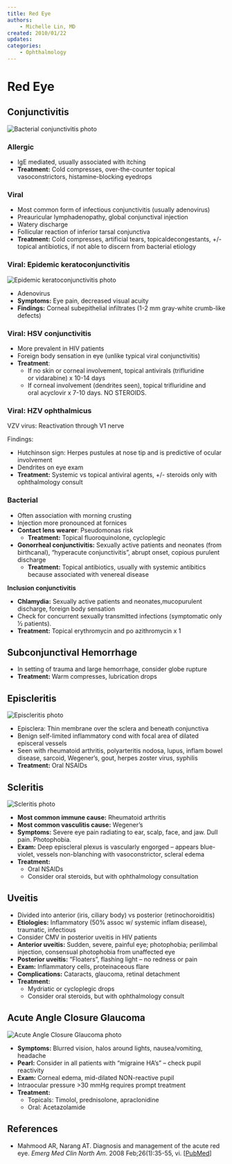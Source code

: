 ```yaml
---
title: Red Eye
authors:
    - Michelle Lin, MD
created: 2010/01/22
updates:
categories:
    - Ophthalmology
---
```


# Red Eye

## Conjunctivitis

![Bacterial conjunctivitis photo](image-1.png)

### Allergic

- IgE mediated, usually associated with itching
- **Treatment:** Cold compresses, over-the-counter topical vasoconstrictors, histamine-blocking eyedrops

### Viral

- Most common form of infectious conjunctivitis (usually adenovirus)
- Preauricular lymphadenopathy, global conjunctival injection
- Watery discharge
- Follicular reaction of inferior tarsal conjunctiva
- **Treatment:** Cold compresses, artificial tears, topicaldecongestants, +/- topical antibiotics, if not able to discern from bacterial etiology

### Viral: Epidemic keratoconjunctivitis

![Epidemic keratoconjunctivitis photo](image-2.png)

- Adenovirus
- **Symptoms:** Eye pain, decreased visual acuity
- **Findings:** Corneal subepithelial infiltrates (1-2 mm gray-white crumb-like defects)

### Viral: HSV conjunctivitis

- More prevalent in HIV patients
- Foreign body sensation in eye (unlike typical viral conjunctivitis)
- **Treatment**:
  - If no skin or corneal involvement, topical antivirals (<span class="drug">trifluridine</span> or <span class="drug">vidarabine</span>) x 10-14 days
  - If corneal involvement (dendrites seen), topical <span class="drug">trifluridine</span> and oral <span class="drug">acyclovir</span> x 7-10 days. NO STEROIDS. 

### Viral: HZV ophthalmicus

VZV virus: Reactivation through V1 nerve 

Findings:

- Hutchinson sign: Herpes pustules at nose tip and is predictive of ocular involvement 
- Dendrites on eye exam
- **Treatment:** Systemic vs topical antiviral agents, +/- steroids only with ophthalmology consult

### Bacterial 

- Often association with morning crusting 
- Injection more pronounced at fornices
- **Contact lens wearer**: Pseudomonas risk
  - **Treatment:** Topical fluoroquinolone, cycloplegic
- **Gonorrheal conjunctivitis:** Sexually active patients and neonates (from birthcanal), “hyperacute conjunctivitis”, abrupt onset, copious purulent discharge
  - **Treatment:** Topical antibiotics, usually with systemic antibitics because associated with venereal disease

**Inclusion conjunctivitis**

- **Chlamydia:** Sexually active patients and neonates,mucopurulent discharge, foreign body sensation
- Check for concurrent sexually transmitted infections (symptomatic only 1⁄2 patients).
- **Treatment:** Topical <span class="drug">erythromycin</span> and po <span class="drug">azithromycin</span> x 1 

## Subconjunctival Hemorrhage

- In setting of trauma and large hemorrhage, consider globe rupture
- **Treatment:** Warm compresses, lubrication drops 

## Episcleritis

![Episcleritis photo](image-3.png)

- Episclera: Thin membrane over the sclera and beneath conjunctiva
- Benign self-limited inflammatory cond with focal area of dilated episceral vessels 
- Seen with rheumatoid arthritis, polyarteritis nodosa, lupus, inflam bowel disease, sarcoid, Wegener’s, gout, herpes zoster virus, syphilis 
- **Treatment:** Oral NSAIDs

## Scleritis

![Scleritis photo](image-4.png)

- **Most common immune cause:** Rheumatoid arthritis
- **Most common vasculitis cause:** Wegener’s 
- **Symptoms:** Severe eye pain radiating to ear, scalp, face, and jaw. Dull pain. Photophobia. 
- **Exam:** Deep episcleral plexus is vascularly engorged – appears blue-violet, vessels non-blanching with vasoconstrictor, scleral edema 
- **Treatment:** 
  - Oral NSAIDs 
  - Consider oral steroids, but with ophthalmology consultation 

## Uveitis

- Divided into anterior (iris, ciliary body) vs posterior (retinochoroiditis)
- **Etiologies:** Inflammatory (50% assoc w/ systemic inflam disease), traumatic, infectious 
- Consider CMV in posterior uveitis in HIV patients
- **Anterior uveitis:** Sudden, severe, painful eye; photophobia; perilimbal injection, consensual photophobia from unaffected eye
- **Posterior uveitis:** “Floaters”, flashing light – no redness or pain
- **Exam:** Inflammatory cells, proteinaceous flare
- **Complications:** Cataracts, glaucoma, retinal detachment
- **Treatment:** 
  - Mydriatic or cycloplegic drops 
  - Consider oral steroids, but with ophthalmology consult 

## Acute Angle Closure Glaucoma

![Acute Angle Closure Glaucoma photo](image-5.png)

- **Symptoms:** Blurred vision, halos around lights, nausea/vomiting, headache
- **Pearl:** Consider in all patients with “migraine HA’s” – check pupil reactivity
- **Exam:** Corneal edema, mid-dilated NON-reactive pupil
- Intraocular pressure >30 mmHg requires prompt treatment
- **Treatment:** 
  - Topicals: <span class="drug">Timolol</span>, <span class="drug">prednisolone</span>, <span class="drug">apraclonidine</span>
  - Oral: <span class="drug">Acetazolamide</span> 

## References

- Mahmood AR, Narang AT. Diagnosis and management of the acute red eye. _Emerg Med Clin North Am_. 2008 Feb;26(1):35-55, vi. [[PubMed](http://www.ncbi.nlm.nih.gov/pubmed/?term=18249256)]
